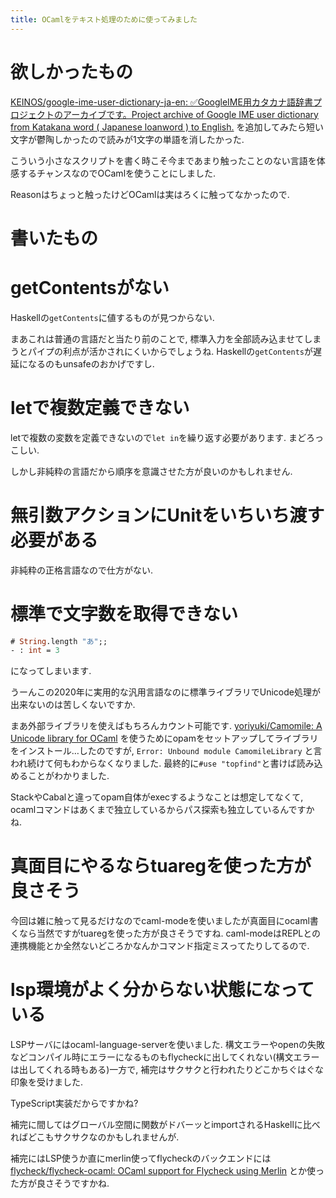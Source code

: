 ```yaml
---
title: OCamlをテキスト処理のために使ってみました
---
```


# 欲しかったもの

[KEINOS/google-ime-user-dictionary-ja-en: ✅GoogleIME用カタカナ語辞書プロジェクトのアーカイブです。Project archive of Google IME user dictionary from Katakana word ( Japanese loanword ) to English.](https://github.com/KEINOS/google-ime-user-dictionary-ja-en)
を追加してみたら短い文字が鬱陶しかったので読みが1文字の単語を消したかった.

こういう小さなスクリプトを書く時こそ今まであまり触ったことのない言語を体感するチャンスなのでOCamlを使うことにしました.

Reasonはちょっと触ったけどOCamlは実はろくに触ってなかったので.

# 書いたもの

<script src="https://gist.github.com/ncaq/a9926d187e4579870e2ee164b578e0e3.js"></script>

# getContentsがない

Haskellの`getContents`に値するものが見つからない.

まあこれは普通の言語だと当たり前のことで,
標準入力を全部読み込ませてしまうとパイプの利点が活かされにくいからでしょうね.
Haskellの`getContents`が遅延になるのもunsafeのおかげですし.

# letで複数定義できない

letで複数の変数を定義できないので`let in`を繰り返す必要があります.
まどろっこしい.

しかし非純粋の言語だから順序を意識させた方が良いのかもしれません.

# 無引数アクションにUnitをいちいち渡す必要がある

非純粋の正格言語なので仕方がない.

# 標準で文字数を取得できない

~~~ocaml
# String.length "あ";;
- : int = 3
~~~

になってしまいます.

うーんこの2020年に実用的な汎用言語なのに標準ライブラリでUnicode処理が出来ないのは苦しくないですか.

まあ外部ライブラリを使えばもちろんカウント可能です.
[yoriyuki/Camomile: A Unicode library for OCaml](https://github.com/yoriyuki/Camomile)
を使うためにopamをセットアップしてライブラリをインストール…したのですが,
`Error: Unbound module CamomileLibrary`
と言われ続けて何もわからなくなりました.
最終的に`#use "topfind"`と書けば読み込めることがわかりました.

StackやCabalと違ってopam自体がexecするようなことは想定してなくて,
ocamlコマンドはあくまで独立しているからパス探索も独立しているんですかね.

# 真面目にやるならtuaregを使った方が良さそう

今回は雑に触って見るだけなのでcaml-modeを使いましたが真面目にocaml書くなら当然ですがtuaregを使った方が良さそうですね.
caml-modeはREPLとの連携機能とか全然ないどころかなんかコマンド指定ミスってたりしてるので.

# lsp環境がよく分からない状態になっている

LSPサーバにはocaml-language-serverを使いました.
構文エラーやopenの失敗などコンパイル時にエラーになるものもflycheckに出してくれない(構文エラーは出してくれる時もある)一方で,
補完はサクサクと行われたりどこかちぐはぐな印象を受けました.

TypeScript実装だからですかね?

補完に間してはグローバル空間に関数がドバーッとimportされるHaskellに比べればどこもサクサクなのかもしれませんが.

補完にはLSP使うか直にmerlin使ってflycheckのバックエンドには
[flycheck/flycheck-ocaml: OCaml support for Flycheck using Merlin](https://github.com/flycheck/flycheck-ocaml)
とか使った方が良さそうですかね.
